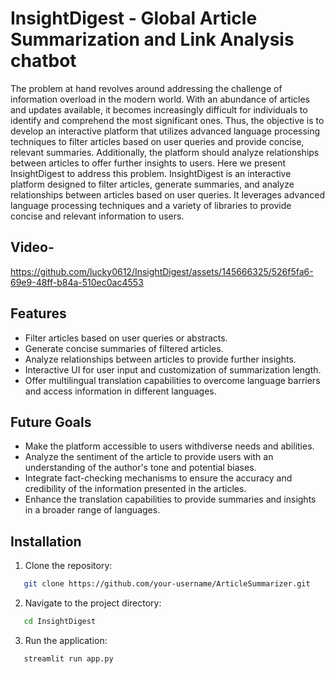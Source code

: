 # InsightDigest - Global Article Summarization and Link Analysis chatbot

The problem at hand revolves around addressing the challenge of information overload in the modern world. With an abundance of articles and updates available, it becomes increasingly difficult for individuals to identify and comprehend the most significant ones. Thus, the objective is to develop an interactive platform that utilizes advanced language processing techniques to filter articles based on user queries and provide concise, relevant summaries. Additionally, the platform should analyze relationships between articles to offer further insights to users.
Here we present InsightDigest to address this problem.
InsightDigest is an interactive platform designed to filter articles, generate summaries, and analyze relationships between articles based on user queries. It leverages advanced language processing techniques and a variety of libraries to provide concise and relevant information to users.

## Video-



https://github.com/lucky0612/InsightDigest/assets/145666325/526f5fa6-69e9-48ff-b84a-510ec0ac4553



## Features

- Filter articles based on user queries or abstracts.
- Generate concise summaries of filtered articles.
- Analyze relationships between articles to provide further insights.
- Interactive UI for user input and customization of summarization length.
- Offer multilingual translation capabilities to overcome language barriers and access information in different languages.

## Future Goals 
- Make the platform accessible to users withdiverse needs and abilities.
- Analyze the sentiment of the article to provide users with an understanding of the author's tone and potential biases.
- Integrate fact-checking mechanisms to ensure the accuracy and credibility of the information presented in the articles.
- Enhance the translation capabilities to provide summaries and insights in a broader range of languages.

## Installation

1. Clone the repository:

```bash
   git clone https://github.com/your-username/ArticleSummarizer.git
```
2. Navigate to the project directory:
```bash
   cd InsightDigest
```
3. Run the application:
```bash
   streamlit run app.py
```



